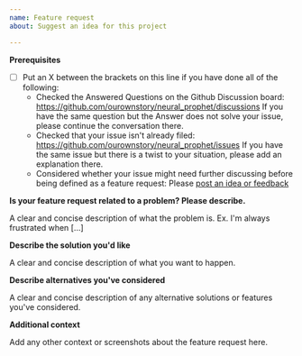 ```yaml
---
name: Feature request
about: Suggest an idea for this project

---
```


**Prerequisites**

* [ ] Put an X between the brackets on this line if you have done all of the following:
    * Checked the Answered Questions on the Github Discussion board: https://github.com/ourownstory/neural_prophet/discussions
      If you have the same question but the Answer does not solve your issue, please continue the conversation there.
    * Checked that your issue isn't already filed: https://github.com/ourownstory/neural_prophet/issues
      If you have the same issue but there is a twist to your situation, please add an explanation there.
    * Considered whether your issue might need further discussing before being defined as a feature request:
      Please [post an idea or feedback](https://github.com/ourownstory/neural_prophet/discussions/categories/ideas-feedback)

**Is your feature request related to a problem? Please describe.**

A clear and concise description of what the problem is. Ex. I'm always frustrated when [...]

**Describe the solution you'd like**

A clear and concise description of what you want to happen.

**Describe alternatives you've considered**

A clear and concise description of any alternative solutions or features you've considered.

**Additional context**

Add any other context or screenshots about the feature request here.
